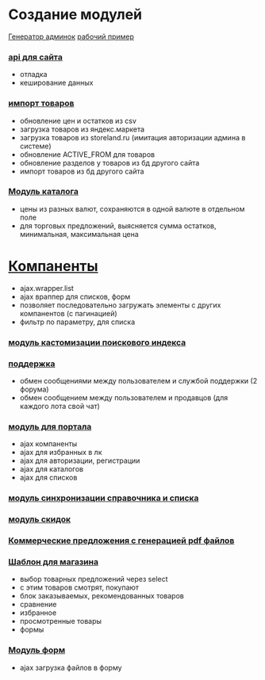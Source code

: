 Создание модулей
================

[Генератор админок](https://github.com/DigitalWand/digitalwand.admin_helper)
[рабочий пример](https://github.com/niksamokhvalov/demo.adminhelper)

### [api для сайта](https://bitbucket.org/project-tm/project.core)
- отладка
- кеширование данных

### [импорт товаров](https://bitbucket.org/project-tm/project.import)
- обновление цен и остатков из csv
- загрузка товаров из яндекс.маркета
- загрузка товаров из storeland.ru (имитация авторизации админа в системе)
- обновление ACTIVE_FROM для товаров
- обновление разделов у товаров из бд другого сайта
- импорт товаров из бд другого сайта

### [Модуль каталога](https://bitbucket.org/project-tm/project.catalog)
- цены из разных валют, сохраняются в одной валюте в отдельном поле
- для торговых предложений, выясняется сумма остатков, минимальная, максимальная цена

# [Компаненты](https://bitbucket.org/project-tm/components)
- ajax.wrapper.list
- ajax враппер для списков, форм
- позволяет последовательно загружать элементы с других компанентов (с пагинацией)
- фильтр по параметру, для списка

### [модуль кастомизации поискового индекса](https://bitbucket.org/project-tm/project.search)

### [поддержка](https://bitbucket.org/project-tm/project.support)
- обмен сообщениями между пользователем и службой поддержки (2 форума)
- обмен сообщением между пользователем и продавцов (для каждого лота свой чат)

### [модуль для портала](https://bitbucket.org/project-tm/igromafia.game)
- ajax компаненты
- ajax для избранных в лк
- ajax для авторизации, регистрации
- ajax для каталогов
- ajax для списков

### [модуль синхронизации справочника и списка](https://bitbucket.org/project-tm/projetc.sync)
### [модуль скидок](https://bitbucket.org/project-tm/project.discount)
### [Коммерческие предложения с генерацией pdf файлов](https://bitbucket.org/project-tm/commercial.offers)
### [Шаблон для магазина](https://bitbucket.org/project-tm/templates.catalog.sky)
- выбор товарных предложений через select
- c этим товаров смотрят, покупают
- блок заказываемых, рекомендованных товаров
- сравнение
- избранное
- просмотренные товары
- формы

### [Модуль форм](https://bitbucket.org/project-tm/project.form)
- ajax загрузка файлов в форму
